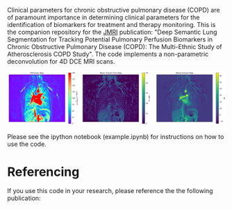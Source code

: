 Clinical parameters for chronic obstructive pulmonary disease (COPD) are of paramount importance in determining clinical parameters for the identification of biomarkers for treatment and therapy monitoring. This is the companion repository for the [JMRI] publication: "Deep Semantic Lung Segmentation for Tracking Potential Pulmonary Perfusion Biomarkers in Chronic Obstructive Pulmonary Disease (COPD): The Multi-Ethnic Study of Atherosclerosis COPD Study". The code implements a non-parametric deconvolution for 4D DCE MRI scans.

![perfusion, mean transit time, and blood volume maps](images/maps.png "perfusion, mean transit time, and blood volume maps")

Please see the ipython notebook (example.ipynb) for instructions on how to use the code.


Referencing
===========
If you use this code in your research, please reference the the following publication:


[JMRI]: https://onlinelibrary.wiley.com/journal/15222586